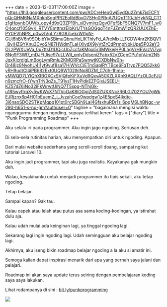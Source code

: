 +++
date = 2023-12-03T17:00:00Z
image = "https://lh3.googleusercontent.com/pw/ADCreHeoGwj5ydQu2ZmkZjsECFYpQcQHM6NaMXhkhSgqPPt2EoRdBbvO7SHg0PRqA7UQpT110JbHykNQ_CT1z1gHpynbOUWb_opy4d9xQ3ZP19h_xiDvmlnzQgvOFqfSbF5CNQ7V7mF1_w0O4qncf105GyK_RTVYEmttmzEIbKrUTYsGOGggT4nFJZmW1zQR2UUXZhE-PY0EVhNPS_p0wzlVpLYz8G87cekrWI1pN-GUj6hBV6n9SOblbYivSBimuQbnuHoLIKThlyFd_A7reMixU_TCDW4nr2KBQV1_ByIHZGYKnu3CvoSN87HWdmTLaHXlvdX9jyVtZrOdPrmpNbkUpe5P02eY3OLzPWXUeVa_0u7ttsD1UQicUbZccfaKMpxi5r3MWkejHP0LhgVrHEVazVi7vq8Ng9F3Wl7_mDJFtJise97uLLWiI_qnIyDdseniZFabx52yZCepCPu1piVJm2N5JqxKIcrdlgLmBogLymRmIu2KMORPaSwnwtKCXDbNw0h-Dr48jz9NvohU4i1yt9vuf8sa17HiWVcCjETmSaplRYTBce6FqTryp7FQQ52kk6yRH9udtCl4iPBh82Ext0UQ9W102lhINo8DZM_C7dh-1hmo-vMWQD7LYIQhXIBGXCxSVjQfpKjFXuVd9QxvA50XZLXXpKtAQLIYzOL0cFJUn9zmcfrO-tYwnTrN3qZs_T91ysT1HyPldkEZFGixiJSEEU-KZ57dZ6iNo32iFkWrwtUiNQ7T5xpg-NThjGk-u1R5wyftrqXy5wKWcX7NTVcOaK8lOGgjZdS0ZUXXNczR6LGi702YOU7gWkEJRjznx6p4H01bEuemZ_i_JvzahCoe9wpdgw1z4E5pxS4lkdte-3i6naoSDO2STKpMqpq101pt0rcSBGh9LaI4GfsxhuRDr1s_6pqM6LhBNgc=w290-h651-s-no-gm?authuser=0"
tagline = "bagaimana mengisi waktu nganggurmu dengan ngoding, supaya terlihat keren"
tags = ["diary"]
title = "Punk Programming Roadmap"
+++

Aku selalu iri pada programmer. Aku ingin jago ngoding. Seriusan deh.

Di sela-sela rutinitas harian, aku menyempatkan diri untuk ngoding. Apapun.

Dari mulai website sederhana yang scroll-scroll doang, sampai ngikut tutorial Laravel 10.

Aku ingin jadi programmer, tapi aku juga realistis. Kayakanya gak mungkin deh.

Walau, keyakinanku untuk menjadi programmer itu tipis sekali, aku tetap ngoding.

Tetap belajar.

Sampai kapan? Gak tau.

Kalau capek atau lelah atau putus asa sama koding-kodingan, ya istirahat dulu aja.

Kalau udah mulai ada keinginan lagi, ya tinggal ngoding lagi.

Sekarang lagi ingin ngoding lagi. Udah semingguan aku belajar ngoding lagi.

Akhirnya, aku iseng bikin roadmap belajar ngoding a la aku si amatir ini.

Semoga kalian dapat inspirasi menarik dari apa yang pernah saya jalani dan pelajari.

Roadmap ini akan saya update terus seiring dengan pembelajaran koding saya saya lakukan.

Lihat rodampanya di sini : [bit.ly/punkprogramming](https://roadmap.sh/r?id=6565fc3a5145316d25870435)

![](https://lh3.googleusercontent.com/pw/ADCreHeoGwj5ydQu2ZmkZjsECFYpQcQHM6NaMXhkhSgqPPt2EoRdBbvO7SHg0PRqA7UQpT110JbHykNQ_CT1z1gHpynbOUWb_opy4d9xQ3ZP19h_xiDvmlnzQgvOFqfSbF5CNQ7V7mF1_w0O4qncf105GyK_RTVYEmttmzEIbKrUTYsGOGggT4nFJZmW1zQR2UUXZhE-PY0EVhNPS_p0wzlVpLYz8G87cekrWI1pN-GUj6hBV6n9SOblbYivSBimuQbnuHoLIKThlyFd_A7reMixU_TCDW4nr2KBQV1_ByIHZGYKnu3CvoSN87HWdmTLaHXlvdX9jyVtZrOdPrmpNbkUpe5P02eY3OLzPWXUeVa_0u7ttsD1UQicUbZccfaKMpxi5r3MWkejHP0LhgVrHEVazVi7vq8Ng9F3Wl7_mDJFtJise97uLLWiI_qnIyDdseniZFabx52yZCepCPu1piVJm2N5JqxKIcrdlgLmBogLymRmIu2KMORPaSwnwtKCXDbNw0h-Dr48jz9NvohU4i1yt9vuf8sa17HiWVcCjETmSaplRYTBce6FqTryp7FQQ52kk6yRH9udtCl4iPBh82Ext0UQ9W102lhINo8DZM_C7dh-1hmo-vMWQD7LYIQhXIBGXCxSVjQfpKjFXuVd9QxvA50XZLXXpKtAQLIYzOL0cFJUn9zmcfrO-tYwnTrN3qZs_T91ysT1HyPldkEZFGixiJSEEU-KZ57dZ6iNo32iFkWrwtUiNQ7T5xpg-NThjGk-u1R5wyftrqXy5wKWcX7NTVcOaK8lOGgjZdS0ZUXXNczR6LGi702YOU7gWkEJRjznx6p4H01bEuemZ_i_JvzahCoe9wpdgw1z4E5pxS4lkdte-3i6naoSDO2STKpMqpq101pt0rcSBGh9LaI4GfsxhuRDr1s_6pqM6LhBNgc=w290-h651-s-no-gm?authuser=0)
